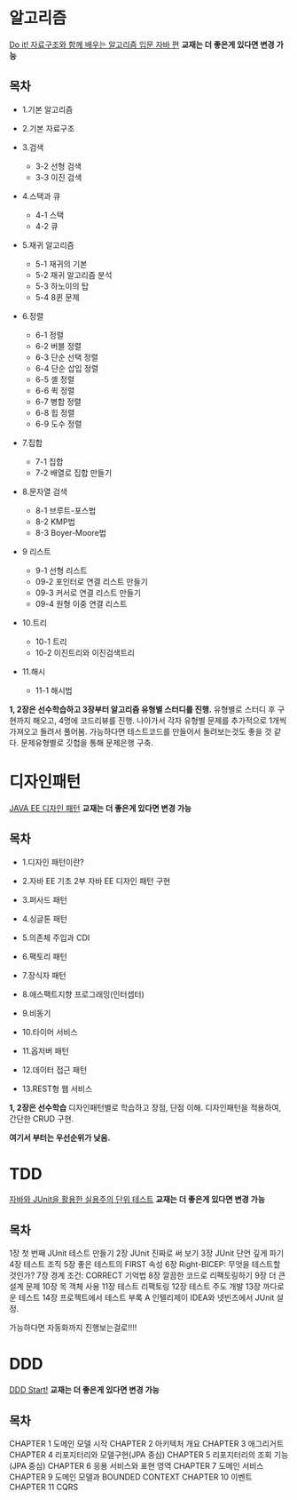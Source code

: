 # **알고리즘**
[Do it! 자료구조와 함께 배우는 알고리즘 입문 자바 편](http://digital.kyobobook.co.kr/digital/ebook/ebookDetail.ink?selectedLargeCategory=001&barcode=4801163030073&orderClick=LEH&Kc=#tab_content_02)
**교재는 더 좋은게 있다면 변경 가능**
## 목차
* 1.기본 알고리즘
* 2.기본 자료구조

* 3.검색
  - 3-2 선형 검색
  - 3-3 이진 검색

* 4.스택과 큐
    - 4-1 스택
    - 4-2 큐
* 5.재귀 알고리즘
  - 5-1 재귀의 기본
  - 5-2 재귀 알고리즘 분석
  - 5-3 하노이의 탑
  - 5-4 8퀸 문제
* 6.정렬
    - 6-1 정렬
    - 6-2 버블 정렬
    - 6-3 단순 선택 정렬
    - 6-4 단순 삽입 정렬
    - 6-5 셸 정렬
    - 6-6 퀵 정렬
    - 6-7 병합 정렬
    - 6-8 힙 정렬
    - 6-9 도수 정렬
* 7.집합
    - 7-1 집합
    - 7-2 배열로 집합 만들기

* 8.문자열 검색
    - 8-1 브루트-포스법
    - 8-2 KMP법
    - 8-3 Boyer-Moore법
* 9 리스트
    - 9-1 선형 리스트
    - 09-2 포인터로 연결 리스트 만들기
    - 09-3 커서로 연결 리스트 만들기
    - 09-4 원형 이중 연결 리스트
* 10.트리
    - 10-1 트리
    - 10-2 이진트리와 이진검색트리
* 11.해시
    - 11-1 해시법

**1, 2장은 선수학습하고 3장부터 알고리즘 유형별 스터디를 진행.**
유형별로 스터디 후 구현까지 해오고, 4명에 코드리뷰를 진행. 
나아가서 각자 유형별 문제를 추가적으로 1개씩 가져오고 돌려서 풀어봄.
가능하다면 테스트코드를 만들어서 돌려보는것도 좋을 것 같다.
문제유형별로 깃헙을 통해 문제은행 구축. 


# 디자인패턴
[JAVA EE 디자인 패턴](http://digital.kyobobook.co.kr/digital/ebook/ebookDetail.ink?selectedLargeCategory=001&barcode=4801160501286&orderClick=LAG&Kc=#tab_content_02)
**교재는 더 좋은게 있다면 변경 가능**
## 목차
* 1.디자인 패턴이란?
* 2.자바 EE 기초
2부 자바 EE 디자인 패턴 구현

* 3.퍼사드 패턴
* 4.싱글톤 패턴
* 5.의존체 주입과 CDI
* 6.팩토리 패턴
* 7.장식자 패턴
* 8.애스팩트지향 프로그래밍(인터셉터)
* 9.비동기
* 10.타이머 서비스
* 11.옵저버 패턴
* 12.데이터 접근 패턴
* 13.REST형 웹 서비스

**1, 2장은 선수학습**
디자인패턴별로 학습하고 장점, 단점 이해.
디자인패턴을 적용하여, 간단한 CRUD 구현. 


**여기서 부터는 우선순위가 낮음.**
# TDD
[자바와 JUnit을 활용한 실용주의 단위 테스트](http://www.kyobobook.co.kr/product/detailViewKor.laf?ejkGb=KOR&mallGb=KOR&barcode=9791160508383&orderClick=LAG&Kc=)
**교재는 더 좋은게 있다면 변경 가능**
## 목차
1장 첫 번째 JUnit 테스트 만들기
2장 JUnit 진짜로 써 보기
3장 JUnit 단언 깊게 파기
4장 테스트 조직
5장 좋은 테스트의 FIRST 속성
6장 Right-BICEP: 무엇을 테스트할 것인가?
7장 경계 조건: CORRECT 기억법
8장 깔끔한 코드로 리팩토링하기
9장 더 큰 설계 문제
10장 목 객체 사용
11장 테스트 리팩토링
12장 테스트 주도 개발
13장 까다로운 테스트
14장 프로젝트에서 테스트
부록 A 인텔리제이 IDEA와 넷빈즈에서 JUnit 설정.

가능하다면 자동화까지 진행보는걸로!!!!

# DDD
[DDD Start!](http://www.kyobobook.co.kr/product/detailViewKor.laf?ejkGb=KOR&mallGb=KOR&barcode=9788993827446&orderClick=LAG&Kc=)
**교재는 더 좋은게 있다면 변경 가능**

## 목차
CHAPTER 1 도메인 모델 시작
CHAPTER 2 아키텍처 개요
CHAPTER 3 애그리거트
CHAPTER 4 리포지터리와 모델구현(JPA 중심)
CHAPTER 5 리포지터리의 조회 기능(JPA 중심)
CHAPTER 6 응용 서비스와 표현 영역
CHAPTER 7 도메인 서비스
CHAPTER 9 도메인 모델과 BOUNDED CONTEXT
CHAPTER 10 이벤트
CHAPTER 11 CQRS
